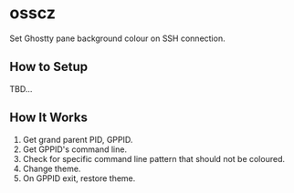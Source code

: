 # osscz
Set Ghostty pane background colour on SSH connection.

## How to Setup
TBD…

## How It Works
1. Get grand parent PID, GPPID.
2. Get GPPID's command line.
3. Check for specific command line pattern that should not be coloured.
4. Change theme.
5. On GPPID exit, restore theme.

